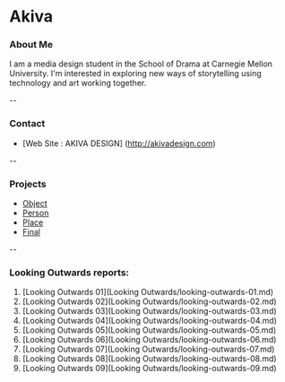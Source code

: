 # Akiva

### About Me

I am a media design student in the School of Drama at Carnegie Mellon University. I'm interested in exploring new ways of storytelling using technology and art working together.

--
### Contact

* [Web Site : AKIVA DESIGN] (http://akivadesign.com)

-- 
### Projects

* [Object](Project1/Project1.md)
* [Person](https://github.com/golanlevin/ExperimentalCapture/blob/master/students/smokey/projects/project2.md)
* [Place](https://github.com/golanlevin/ExperimentalCapture/blob/master/students/kevin/project3/project3.md)
* [Final](Project4)

--
### Looking Outwards reports:

1. [Looking Outwards 01](Looking Outwards/looking-outwards-01.md)
2. [Looking Outwards 02](Looking Outwards/looking-outwards-02.md)
3. [Looking Outwards 03](Looking Outwards/looking-outwards-03.md)
4. [Looking Outwards 04](Looking Outwards/looking-outwards-04.md)
5. [Looking Outwards 05](Looking Outwards/looking-outwards-05.md)
6. [Looking Outwards 06](Looking Outwards/looking-outwards-06.md)
7. [Looking Outwards 07](Looking Outwards/looking-outwards-07.md)
8. [Looking Outwards 08](Looking Outwards/looking-outwards-08.md)
9. [Looking Outwards 09](Looking Outwards/looking-outwards-09.md)
